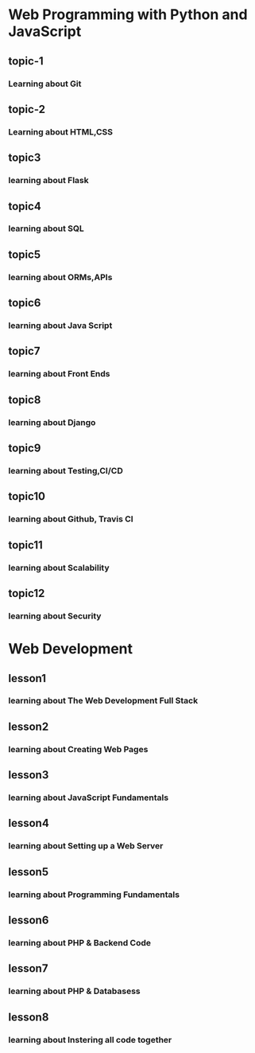 # Web Programming with Python and JavaScript
<html>
  <h2>topic-1</h2>
  <h3>Learning about Git</h3>
  <h2>topic-2</h2>
  <h3>Learning about HTML,CSS</h3>
  <h2>topic3</h2>
  <h3>learning about Flask </h3>
  <h2>topic4</h2>
  <h3>learning about SQL </h3>
  <h2>topic5</h2>
  <h3>learning about ORMs,APIs </h3>
  <h2>topic6</h2>
  <h3>learning about Java Script </h3>
  <h2>topic7</h2>
  <h3>learning about Front Ends </h3>
  <h2>topic8</h2>
  <h3>learning about Django </h3>
  <h2>topic9</h2>
  <h3>learning about Testing,CI/CD </h3>
  <h2>topic10</h2>
  <h3>learning about Github, Travis CI </h3>
  <h2>topic11</h2>
  <h3>learning about Scalability </h3>
  <h2>topic12</h2>
  <h3>learning about Security </h3>
  
  
  
  <h1> Web Development</h1>
  
  <h2>lesson1</h2>
  <h3>learning about The Web Development Full Stack</h3>
  <h2>lesson2</h2>
  <h3>learning about Creating Web Pages</h3>
  <h2>lesson3</h2>
  <h3>learning about JavaScript Fundamentals</h3>
  <h2>lesson4</h2>
  <h3>learning about Setting up a Web Server</h3>
  <h2>lesson5</h2>
  <h3>learning about Programming Fundamentals</h3>
  <h2>lesson6</h2>
  <h3>learning about PHP & Backend Code</h3>
  <h2>lesson7</h2>
  <h3>learning about PHP & Databasess</h3>
  <h2>lesson8</h2>
  <h3>learning about Instering all code together</h3>
  </html>

